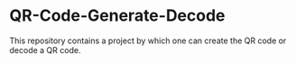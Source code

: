 # QR-Code-Generate-Decode
This repository contains a project by which one can create the QR code or decode  a QR code.
